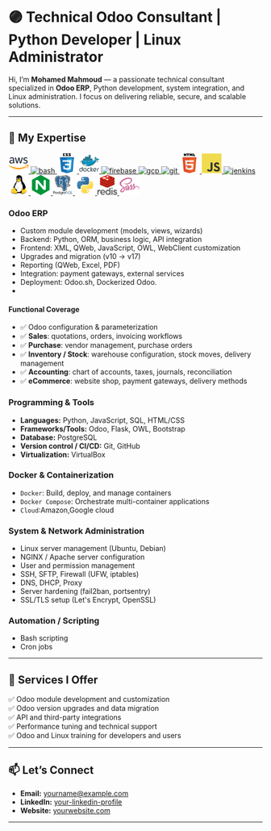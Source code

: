 # 🟣 Technical Odoo Consultant | Python Developer | Linux Administrator

Hi, I’m **Mohamed Mahmoud** — a passionate technical consultant specialized in **Odoo ERP**, Python development, system integration, and Linux administration. I focus on delivering reliable, secure, and scalable solutions.

---

## 🚀 My Expertise
<p align="left"> <a href="https://aws.amazon.com" target="_blank" rel="noreferrer"> <img src="https://raw.githubusercontent.com/devicons/devicon/master/icons/amazonwebservices/amazonwebservices-original-wordmark.svg" alt="aws" width="40" height="40"/> </a> <a href="https://www.gnu.org/software/bash/" target="_blank" rel="noreferrer"> <img src="https://www.vectorlogo.zone/logos/gnu_bash/gnu_bash-icon.svg" alt="bash" width="40" height="40"/> </a> <a href="https://www.w3schools.com/css/" target="_blank" rel="noreferrer"> <img src="https://raw.githubusercontent.com/devicons/devicon/master/icons/css3/css3-original-wordmark.svg" alt="css3" width="40" height="40"/> </a> <a href="https://www.docker.com/" target="_blank" rel="noreferrer"> <img src="https://raw.githubusercontent.com/devicons/devicon/master/icons/docker/docker-original-wordmark.svg" alt="docker" width="40" height="40"/> </a> <a href="https://firebase.google.com/" target="_blank" rel="noreferrer"> <img src="https://www.vectorlogo.zone/logos/firebase/firebase-icon.svg" alt="firebase" width="40" height="40"/> </a> <a href="https://cloud.google.com" target="_blank" rel="noreferrer"> <img src="https://www.vectorlogo.zone/logos/google_cloud/google_cloud-icon.svg" alt="gcp" width="40" height="40"/> </a> <a href="https://git-scm.com/" target="_blank" rel="noreferrer"> <img src="https://www.vectorlogo.zone/logos/git-scm/git-scm-icon.svg" alt="git" width="40" height="40"/> </a> <a href="https://www.w3.org/html/" target="_blank" rel="noreferrer"> <img src="https://raw.githubusercontent.com/devicons/devicon/master/icons/html5/html5-original-wordmark.svg" alt="html5" width="40" height="40"/> </a> <a href="https://developer.mozilla.org/en-US/docs/Web/JavaScript" target="_blank" rel="noreferrer"> <img src="https://raw.githubusercontent.com/devicons/devicon/master/icons/javascript/javascript-original.svg" alt="javascript" width="40" height="40"/> </a> <a href="https://www.jenkins.io" target="_blank" rel="noreferrer"> <img src="https://www.vectorlogo.zone/logos/jenkins/jenkins-icon.svg" alt="jenkins" width="40" height="40"/> </a> <a href="https://www.linux.org/" target="_blank" rel="noreferrer"> <img src="https://raw.githubusercontent.com/devicons/devicon/master/icons/linux/linux-original.svg" alt="linux" width="40" height="40"/> </a> <a href="https://www.nginx.com" target="_blank" rel="noreferrer"> <img src="https://raw.githubusercontent.com/devicons/devicon/master/icons/nginx/nginx-original.svg" alt="nginx" width="40" height="40"/> </a> <a href="https://www.postgresql.org" target="_blank" rel="noreferrer"> <img src="https://raw.githubusercontent.com/devicons/devicon/master/icons/postgresql/postgresql-original-wordmark.svg" alt="postgresql" width="40" height="40"/> </a> <a href="https://www.python.org" target="_blank" rel="noreferrer"> <img src="https://raw.githubusercontent.com/devicons/devicon/master/icons/python/python-original.svg" alt="python" width="40" height="40"/> </a> <a href="https://redis.io" target="_blank" rel="noreferrer"> <img src="https://raw.githubusercontent.com/devicons/devicon/master/icons/redis/redis-original-wordmark.svg" alt="redis" width="40" height="40"/> </a> <a href="https://sass-lang.com" target="_blank" rel="noreferrer"> <img src="https://raw.githubusercontent.com/devicons/devicon/master/icons/sass/sass-original.svg" alt="sass" width="40" height="40"/> </a> </p>

### Odoo ERP
- Custom module development (models, views, wizards)
- Backend: Python, ORM, business logic, API integration
- Frontend: XML, QWeb, JavaScript, OWL, WebClient customization
- Upgrades and migration (v10 → v17)
- Reporting (QWeb, Excel, PDF)
- Integration: payment gateways, external services
- Deployment: Odoo.sh, Dockerized Odoo.
- 
#### Functional Coverage
- ✅ Odoo configuration & parameterization  
- ✅ **Sales**: quotations, orders, invoicing workflows  
- ✅ **Purchase**: vendor management, purchase orders  
- ✅ **Inventory / Stock**: warehouse configuration, stock moves, delivery management  
- ✅ **Accounting**: chart of accounts, taxes, journals, reconciliation  
- ✅ **eCommerce**: website shop, payment gateways, delivery methods
  
### Programming & Tools
- **Languages:** Python, JavaScript, SQL, HTML/CSS
- **Frameworks/Tools:** Odoo, Flask, OWL, Bootstrap
- **Database:** PostgreSQL
- **Version control / CI/CD:** Git, GitHub
- **Virtualization:** VirtualBox

### Docker & Containerization
- `Docker`: Build, deploy, and manage containers
- `Docker Compose`: Orchestrate multi-container applications
- `Cloud`:Amazon,Google cloud



### System & Network Administration
- Linux server management (Ubuntu, Debian)
- NGINX / Apache server configuration
- User and permission management
- SSH, SFTP, Firewall (UFW, iptables)
- DNS, DHCP, Proxy
- Server hardening (fail2ban, portsentry)
- SSL/TLS setup (Let's Encrypt, OpenSSL)

### Automation / Scripting
- Bash scripting
- Cron jobs

---

## 📌 Services I Offer
✅ Odoo module development and customization  
✅ Odoo version upgrades and data migration  
✅ API and third-party integrations  
✅ Performance tuning and technical support  
✅ Odoo and Linux training for developers and users  

---

## 📫 Let’s Connect
- **Email:** yourname@example.com  
- **LinkedIn:** [your-linkedin-profile](https://linkedin.com/in/yourname)  
- **Website:** [yourwebsite.com](https://yourwebsite.com)

---
